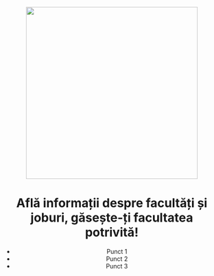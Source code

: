 <p align="center">
  <img src="https://iili.io/Kq9xx9I.png" width="400"/>
</p>

<h1 align="center">Află informații despre facultăți și joburi, găsește-ți facultatea potrivită!</h1>
<div align="center">
  <ul>
    <li>Punct 1</li>
    <li>Punct 2</li>
    <li>Punct 3</li>
  </ul>
</div>
